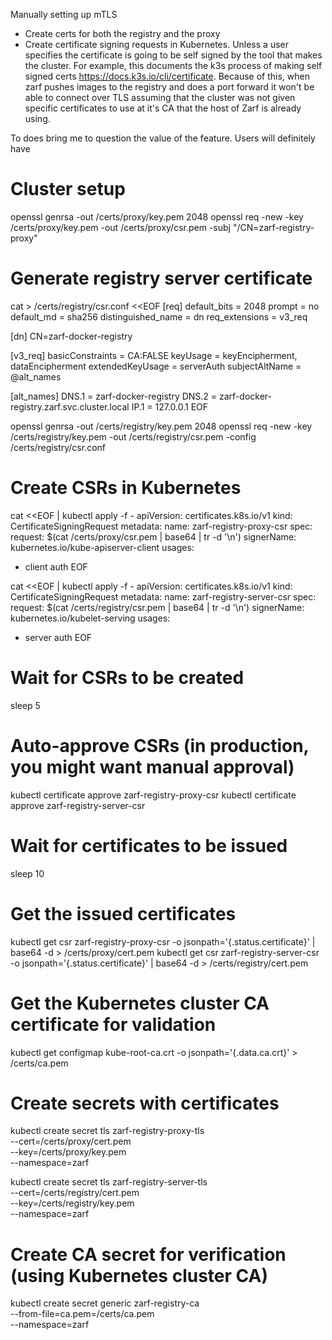 Manually setting up mTLS
- Create certs for both the registry and the proxy
- Create certificate signing requests in Kubernetes. Unless a user specifies the certificate is going to be self signed by the tool that makes the cluster. For example, this documents the k3s process of making self signed certs https://docs.k3s.io/cli/certificate. Because of this, when zarf pushes images to the registry and does a port forward it won't be able to connect over TLS assuming that the cluster was not given specific certificates to use at it's CA that the host of Zarf is already using.

To does bring me to question the value of the feature. Users will definitely have



# Cluster setup


openssl genrsa -out /certs/proxy/key.pem 2048
openssl req -new -key /certs/proxy/key.pem -out /certs/proxy/csr.pem -subj "/CN=zarf-registry-proxy"

# Generate registry server certificate
cat > /certs/registry/csr.conf <<EOF
[req]
default_bits = 2048
prompt = no
default_md = sha256
distinguished_name = dn
req_extensions = v3_req

[dn]
CN=zarf-docker-registry

[v3_req]
basicConstraints = CA:FALSE
keyUsage = keyEncipherment, dataEncipherment
extendedKeyUsage = serverAuth
subjectAltName = @alt_names

[alt_names]
DNS.1 = zarf-docker-registry
DNS.2 = zarf-docker-registry.zarf.svc.cluster.local
IP.1 = 127.0.0.1
EOF

openssl genrsa -out /certs/registry/key.pem 2048
openssl req -new -key /certs/registry/key.pem -out /certs/registry/csr.pem -config /certs/registry/csr.conf

# Create CSRs in Kubernetes
cat <<EOF | kubectl apply -f -
apiVersion: certificates.k8s.io/v1
kind: CertificateSigningRequest
metadata:
  name: zarf-registry-proxy-csr
spec:
  request: $(cat /certs/proxy/csr.pem | base64 | tr -d '\n')
  signerName: kubernetes.io/kube-apiserver-client
  usages:
  - client auth
EOF

cat <<EOF | kubectl apply -f -
apiVersion: certificates.k8s.io/v1
kind: CertificateSigningRequest
metadata:
  name: zarf-registry-server-csr
spec:
  request: $(cat /certs/registry/csr.pem | base64 | tr -d '\n')
  signerName: kubernetes.io/kubelet-serving
  usages:
  - server auth
EOF

# Wait for CSRs to be created
sleep 5

# Auto-approve CSRs (in production, you might want manual approval)
kubectl certificate approve zarf-registry-proxy-csr
kubectl certificate approve zarf-registry-server-csr

# Wait for certificates to be issued
sleep 10

# Get the issued certificates
kubectl get csr zarf-registry-proxy-csr -o jsonpath='{.status.certificate}' | base64 -d > /certs/proxy/cert.pem
kubectl get csr zarf-registry-server-csr -o jsonpath='{.status.certificate}' | base64 -d > /certs/registry/cert.pem

# Get the Kubernetes cluster CA certificate for validation
kubectl get configmap kube-root-ca.crt -o jsonpath='{.data.ca\.crt}' > /certs/ca.pem

# Create secrets with certificates
kubectl create secret tls zarf-registry-proxy-tls \
  --cert=/certs/proxy/cert.pem \
  --key=/certs/proxy/key.pem \
  --namespace=zarf

kubectl create secret tls zarf-registry-server-tls \
  --cert=/certs/registry/cert.pem \
  --key=/certs/registry/key.pem \
  --namespace=zarf

# Create CA secret for verification (using Kubernetes cluster CA)
kubectl create secret generic zarf-registry-ca \
  --from-file=ca.pem=/certs/ca.pem \
  --namespace=zarf
